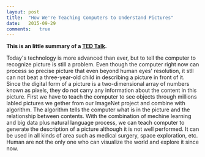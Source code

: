 ```yaml
---
layout: post
title:  "How We're Teaching Computers to Understand Pictures"
date:   2015-09-29  
comments:   true        
---
```


**This is an little summary of a [TED Talk](http://www.ted.com/talks/fei_fei_li_how_we_re_teaching_computers_to_understand_pictures).**

Today's technology is more advanced than ever, but to tell the computer to recognize picture is still a problem. Even though the computer right now can process so precise picture that even beyond human eyes' resolution, it stll can not beat a three-year-old child in describing a picture in front of it. Since the digital form of a picture is a two-dimensional array of numbers known as pixels, they do not carry any information about the content in this picture. First we have to teach the computer to see objects through millions labled pictures we gether from our ImageNet project and combine with algorithm. The algorithm tells the computer what is in the picture and the relationship between contents. With the combination of mechine learning and big data plus natural language process, we can teach computer to generate the description of a picture although it is not well performed. It can be used in all kinds of area such as medical surgery, space exploration, etc. Human are not the only one who can visualize the world and explore it since now.


